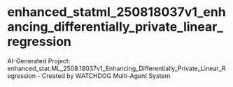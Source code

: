 # enhanced_statml_250818037v1_enhancing_differentially_private_linear_regression
AI-Generated Project: enhanced_stat.ML_2508.18037v1_Enhancing_Differentially_Private_Linear_Regression - Created by WATCHDOG Multi-Agent System
